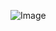 ![Image]([https://github.com/user-attachments/assets/e7cdf53a-e28f-4639-af13-0e874194d638](https://github-production-user-asset-6210df.s3.amazonaws.com/110358781/464012300-e7cdf53a-e28f-4639-af13-0e874194d638.png?X-Amz-Algorithm=AWS4-HMAC-SHA256&X-Amz-Credential=AKIAVCODYLSA53PQK4ZA%2F20250709%2Fus-east-1%2Fs3%2Faws4_request&X-Amz-Date=20250709T060426Z&X-Amz-Expires=300&X-Amz-Signature=01dd8ef0e175f3474a1f7887f9f30f9ce95117726367aea7683773de2e29a954&X-Amz-SignedHeaders=host))
